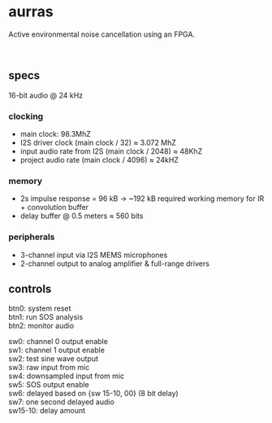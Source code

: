 # aurras

Active environmental noise cancellation using an FPGA.

<br />

## specs

16-bit audio @ 24 kHz

### clocking

- main clock: 98.3MhZ
- I2S driver clock (main clock / 32) ≈ 3.072 MhZ
- input audio rate from I2S (main clock / 2048) ≈ 48KhZ
- project audio rate (main clock / 4096) ≈ 24kHZ

### memory

- 2s impulse response = 96 kB → ~192 kB required working memory for IR + convolution buffer
- delay buffer @ 0.5 meters ≈ 560 bits

### peripherals

- 3-channel input via I2S MEMS microphones
- 2-channel output to analog amplifier & full-range drivers

## controls

btn0: system reset\
btn1: run SOS analysis\
btn2: monitor audio

sw0: channel 0 output enable\
sw1: channel 1 output enable\
sw2: test sine wave output\
sw3: raw input from mic\
sw4: downsampled input from mic\
sw5: SOS output enable\
sw6: delayed based on {sw 15-10, 00} (8 bit delay)\
sw7: one second delayed audio\
sw15-10: delay amount
